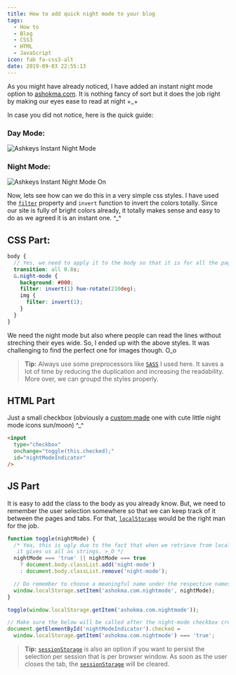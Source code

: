 ```yaml
---
title: How to add quick night mode to your blog
tags:
  - How to
  - Blog
  - CSS3
  - HTML
  - JavaScript
icon: fab fa-css3-alt
date: 2019-09-03 22:55:13
---
```



As you might have already noticed, I have added an instant night mode option to [ashokma.com](//ashokma.com). It is nothing fancy of sort but it does the job right by making our eyes ease to read at night +\_+

In case you did not notice, here is the quick guide:

### Day Mode:

![Ashkeys Instant Night Mode](./ashkeys-instant-nightmode.png 'Ashkeys Instant Night Mode')

### Night Mode:

![Ashkeys Instant Night Mode On](./ashkeys-instant-nightmode-on.png 'Ashkeys Instant Night Mode On')

Now, lets see how can we do this in a very simple css styles. I have used the [`filter`][filter] property and `invert` function to invert the colors totally. Since our site is fully of bright colors already, it totally makes sense and easy to do as we agreed it is an instant one. ^\_^

## CSS Part:

```scss
body {
  // Yes, we need to apply it to the body so that it is for all the pages/sections.
  transition: all 0.8s;
  &.night-mode {
    background: #000;
    filter: invert(1) hue-rotate(210deg);
    img {
      filter: invert(1);
    }
  }
}
```

We need the night mode but also where people can read the lines without streching their eyes wide. So, I ended up with the above styles. It was challenging to find the perfect one for images though. O_o

> **Tip:** Always use some preprocessors like [`SASS`](https://sass-lang.com/) I used here. It saves a lot of time by reducing the duplication and increasing the readability. More over, we can groupd the styles properly.

## HTML Part

Just a small checkbox (obviously a [custom made][1] one with cute little night mode icons sun/moon) ^\_^

```html
<input
  type="checkbox"
  onchange="toggle(this.checked);"
  id="nightModeIndicator"
/>
```

## JS Part

It is easy to add the class to the body as you already know. But, we need to remember the user selection somewhere so that we can keep track of it between the pages and tabs. For that, [`localStorage`][2] would be the right man for the job.

```js
function toggle(nightMode) {
  /* Yea, this is ugly due to the fact that when we retrieve from localStorage,
   it gives us all as strings. >_O */
  nightMode === 'true' || nightMode === true
    ? document.body.classList.add('night-mode')
    : document.body.classList.remove('night-mode');

  // Do remember to choose a meaningful name under the respective namespace.
  window.localStorage.setItem('ashokma.com.nightmode', nightMode);
}

toggle(window.localStorage.getItem('ashokma.com.nightmode'));

// Make sure the below will be called after the night-mode checkbox creation.
document.getElementById('nightModeIndicator').checked =
  window.localStorage.getItem('ashokma.com.nightmode') === 'true';
```

> **Tip:** [`sessionStorage`][3] is also an option if you want to persist the selection per session that is per browser window. As soon as the user closes the tab, the [`sessionStorage`][3] will be cleared.

[1]: /2019/08/26/How-to-create-a-custom-checkbox-with-just-CSS/
[2]: https://developer.mozilla.org/en-US/docs/Web/API/Window/localStorage
[3]: https://developer.mozilla.org/en-US/docs/Web/API/Window/sessionStorage
[filter]: https://developer.mozilla.org/en-US/docs/Web/CSS/filter
